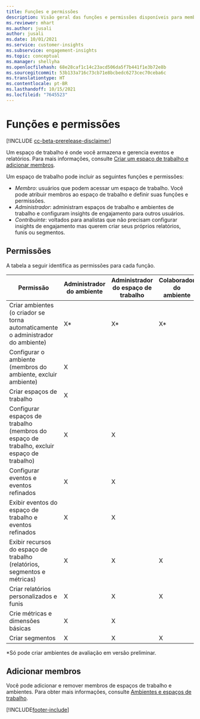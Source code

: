 ```yaml
---
title: Funções e permissões
description: Visão geral das funções e permissões disponíveis para membros do espaço de trabalho.
ms.reviewer: mhart
ms.author: jusali
author: jusali
ms.date: 10/01/2021
ms.service: customer-insights
ms.subservice: engagement-insights
ms.topic: conceptual
ms.manager: shellyha
ms.openlocfilehash: 68e28caf1c14c23acd506da5f7b441f1e3b72e8b
ms.sourcegitcommit: 53b133a716c73cb71e8bcbedc6273cec70ceba6c
ms.translationtype: HT
ms.contentlocale: pt-BR
ms.lasthandoff: 10/15/2021
ms.locfileid: "7645523"
---
```

# <a name="roles-and-permissions"></a>Funções e permissões

[!INCLUDE [cc-beta-prerelease-disclaimer](includes/cc-beta-prerelease-disclaimer.md)]

Um espaço de trabalho é onde você armazena e gerencia eventos e relatórios. Para mais informações, consulte [Criar um espaço de trabalho e adicionar membros](create-workspace.md). 

Um espaço de trabalho pode incluir as seguintes funções e permissões:

- *Membro*: usuários que podem acessar um espaço de trabalho. Você pode atribuir membros ao espaço de trabalho e definir suas funções e permissões. 
- *Administrador*: administram espaços de trabalho e ambientes de trabalho e configuram insights de engajamento para outros usuários. 
- *Contribuinte*: voltados para analistas que não precisam configurar insights de engajamento mas querem criar seus próprios relatórios, funis ou segmentos.

## <a name="permissions"></a>Permissões
  
A tabela a seguir identifica as permissões para cada função. 

| Permissão | Administrador do ambiente | Administrador do espaço de trabalho | Colaborador do ambiente | Colaborador do espaço de trabalho | 
|--|--|--|--|--|
| Criar ambientes (o criador se torna automaticamente o administrador do ambiente) | X* | X* | X* | X* |  
| Configurar o ambiente (membros do ambiente, excluir ambiente) | X |  |  |  |  
| Criar espaços de trabalho | X |  |  |  |  
| Configurar espaços de trabalho (membros do espaço de trabalho, excluir espaço de trabalho) | X | X |  |  |  
| Configurar eventos e eventos refinados | X | X | |  |  
| Exibir eventos do espaço de trabalho e eventos refinados | X | X | |  |  
| Exibir recursos do espaço de trabalho (relatórios, segmentos e métricas)| X | X | X | X |  
| Criar relatórios personalizados e funis | X | X | X | X |  
| Crie métricas e dimensões básicas| X | X |  |  |  
| Criar segmentos| X | X | X | X |  

*Só pode criar ambientes de avaliação em versão preliminar. 

## <a name="add-members"></a>Adicionar membros

Você pode adicionar e remover membros de espaços de trabalho e ambientes. Para obter mais informações, consulte [Ambientes e espaços de trabalho](manage-environments-workspaces.md).


[!INCLUDE[footer-include](../includes/footer-banner.md)]
